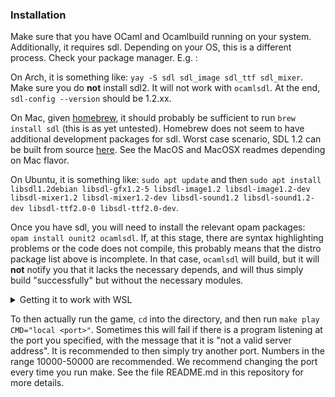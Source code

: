 ### Installation

Make sure that you have OCaml and Ocamlbuild running on your system. Additionally, it requires sdl. Depending on your OS, this is a different process. Check your package manager. E.g. :

On Arch, it is something like: `yay -S sdl sdl_image sdl_ttf sdl_mixer`. Make sure you do **not** install sdl2. It will not work with `ocamlsdl`. At the end, `sdl-config --version` should be 1.2.xx.

On Mac, given [homebrew](https://brew.sh), it should probably be sufficient to run `brew install sdl` (this is as yet untested). Homebrew does not seem to have additional development packages for sdl. Worst case scenario, SDL 1.2 can be built from source [here](https://github.com/libsdl-org/SDL-1.2). See the MacOS and MacOSX readmes depending on Mac flavor.

On Ubuntu, it is something like: `sudo apt update` and then `sudo apt install libsdl1.2debian libsdl-gfx1.2-5 libsdl-image1.2 libsdl-image1.2-dev libsdl-mixer1.2 libsdl-mixer1.2-dev libsdl-sound1.2 libsdl-sound1.2-dev libsdl-ttf2.0-0 libsdl-ttf2.0-dev`.

Once you have sdl, you will need to install the relevant opam packages: `opam install ounit2 ocamlsdl`. If, at this stage, there are syntax highlighting problems or the code does not compile, this probably means that the distro package list above is incomplete. In that case, `ocamlsdl` will build, but it will **not** notify you that it lacks the necessary depends, and will thus simply build "successfully" but without the necessary modules.

<details>

<summary>Getting it to work with WSL</summary>

We assume that you are using Ubuntu WSL.

If you're running WSL, you will also have get WSL 2, or find some way of running an X Server on your machine other than what will follow here. See these instructions [here](https://docs.microsoft.com/en-gb/windows/wsl/install-win10) for how to move to WSL 2. Doing this has not induced any problems so far, but if you are worried, you can try to proceed without moving to WSL 2 (though we didn't test what happens if you don't).

You'll probably want to update an existing installation after following the Microsoft instructions. Use `wsl --list --verbose` to see what you have running. Then run something like `wsl --set-version Ubuntu-20.04 2` in powershell with admin to move to WSL 2 (assuming that Ubuntu-20.04) was your WSL distro/version.

You'll then need to install VcXsrv `https://sourceforge.net/projects/vcxsrv/` on your Windows machine itself. There are no setting you need to change. You will also need terminator: `sudo apt install terminator` on Ubuntu WSL. After you have done so, run the following through CMD (not powershell) `"C:\Program Files\VcXsrv\vcxsrv.exe" :0 -ac -terminate -lesspointer -multiwindow -clipboard -wgl -dpi auto`. Run the shortcut it creates to configure VcXsrv, just clicking next every time is fine.

Run an X-Server compliant window with `DISPLAY=$(cat /etc/resolv.conf | grep nameserver | awk '{print $2}'):0 terminator &` on Ubuntu WSL. If you try to run the game, it has to be from the window that this command creates.

</details>

To then actually run the game, `cd` into the directory, and then run `make play CMD="local <port>"`. Sometimes this will fail if there is a program listening at the port you specified, with the message that it is "not a valid server address". It is recommended to then simply try another port. Numbers in the range 10000-50000 are recommended. We recommend changing the port every time you run make. See the file README.md in this repository for more details.
